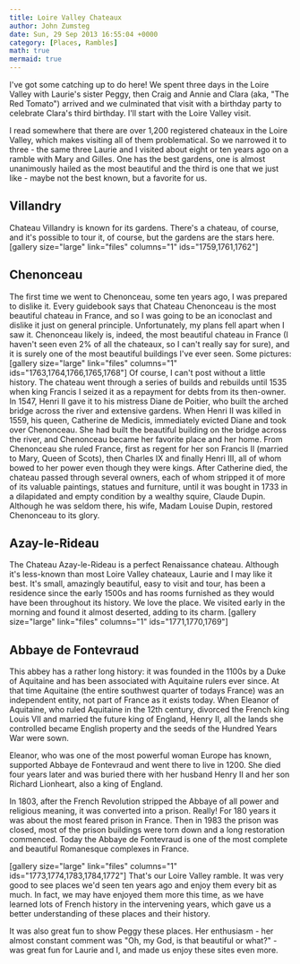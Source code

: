 ```yaml
---
title: Loire Valley Chateaux
author: John Zumsteg
date: Sun, 29 Sep 2013 16:55:04 +0000
category: [Places, Rambles]
math: true
mermaid: true
---
```

I've got some catching up to do here! We spent three days in the Loire Valley with Laurie's sister Peggy, then Craig and Annie and Clara (aka, "The Red Tomato") arrived and we culminated that visit with a birthday party to celebrate Clara's third birthday. I'll start with the Loire Valley visit.

I read somewhere that there are over 1,200 registered chateaux in the Loire Valley, which makes visiting all of them problematical. So we narrowed it to three - the same three Laurie and I visited about eight or ten years ago on a ramble with Mary and Gilles. One has the best gardens, one is almost unanimously hailed as the most beautiful and the third is one that we just like - maybe not the best known, but a favorite for us.
<h2>Villandry</h2>
Chateau Villandry is known for its gardens. There's a chateau, of course, and it's possible to tour it, of course, but the gardens are the stars here.
[gallery size="large" link="files" columns="1" ids="1759,1761,1762"]
<h2>Chenonceau</h2>
The first time we went to Chenonceau, some ten years ago, I was prepared to dislike it. Every guidebook says that Chateau Chenonceau is the most beautiful chateau in France, and so I was going to be an iconoclast and dislike it just on general principle. Unfortunately, my plans fell apart when I saw it. Chenonceau likely is, indeed, the most beautiful chateau in France (I haven't seen even 2% of all the chateaux, so I can't really say for sure), and it is surely one of the most beautiful buildings I've ever seen. Some pictures:
[gallery size="large" link="files" columns="1" ids="1763,1764,1766,1765,1768"]
Of course, I can't post without a little history. The chateau went through a series of builds and rebuilds until 1535 when king Francis I seized it as a repayment for debts from its then-owner. In 1547, Henri II gave it to his mistress Diane de Poitier, who built the arched bridge across the river and extensive gardens. When Henri II was killed in 1559, his queen, Catherine de Medicis, immediately evicted Diane and took over Chenonceau. She had built the beautiful building on the bridge across the river, and Chenonceau became her favorite place and her home. From Chenonceau she ruled France, first as regent for her son Francis II (married to Mary, Queen of Scots), then Charles IX and finally Henri III, all of whom bowed to her power even though they were kings. After Catherine died, the chateau passed through several owners, each of whom stripped it of more of its valuable paintings, statues and furniture, until it was bought in 1733 in a dilapidated and empty condition by a wealthy squire, Claude Dupin. Although he was seldom there, his wife, Madam Louise Dupin, restored Chenonceau to its glory.
<h2>Azay-le-Rideau</h2>
The Chateau Azay-le-Rideau is a perfect Renaissance chateau. Although it's less-known than most Loire Valley chateaux, Laurie and I may like it best. It's small, amazingly beautiful, easy to visit and tour, has been a residence since the early 1500s and has rooms furnished as they would have been throughout its history. We love the place. We visited early in the morning and found it almost deserted, adding to its charm.
[gallery size="large" link="files" columns="1" ids="1771,1770,1769"]
<h2>Abbaye de Fontevraud</h2>
This abbey has a rather long history: it was founded in the 1100s by a Duke of Aquitaine and has been associated with Aquitaine rulers ever since. At that time Aquitaine (the entire southwest quarter of todays France) was an independent entity, not part of France as it exists today. When Eleanor of Aquitaine, who ruled Aquitaine in the 12th century, divorced the French king Louis VII and married the future king of England, Henry II, all the lands she controlled became English property and the seeds of the Hundred Years War were sown.

Eleanor, who was one of the most powerful woman Europe has known, supported Abbaye de Fontevraud and went there to live in 1200. She died four years later and was buried there with her husband Henry II and her son Richard Lionheart, also a king of England.

In 1803, after the French Revolution stripped the Abbaye of all power and religious meaning, it was converted into a prison. Really! For 180 years it was about the most feared prison in France. Then in 1983 the prison was closed, most of the prison buildings were torn down and a long restoration commenced. Today the Abbaye de Fontevraud is one of the most complete and beautiful Romanesque complexes in France.

[gallery size="large" link="files" columns="1" ids="1773,1774,1783,1784,1772"]
That's our Loire Valley ramble. It was very good to see places we'd seen ten years ago and enjoy them every bit as much. In fact, we may have enjoyed them more this time, as we have learned lots of French history in the intervening years, which gave us a better understanding of these places and their history.

It was also great fun to show Peggy these places. Her enthusiasm - her almost constant comment was "Oh, my God, is that beautiful or what?" - was great fun for Laurie and I, and made us enjoy these sites even more.

